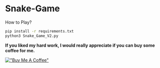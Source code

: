 # Snake-Game

How to Play?
```sh
pip install -r requirements.txt
python3 Snake_Game_V2.py
```

**If you liked my hard work, I would really appreciate if you can buy some coffee for me.**

[!["Buy Me A Coffee"](https://www.buymeacoffee.com/assets/img/custom_images/orange_img.png)](https://www.buymeacoffee.com/frosteen)

